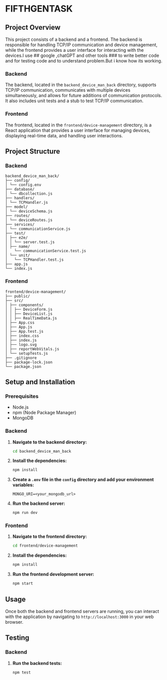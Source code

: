# FIFTHGENTASK

## Project Overview

This project consists of a backend and a frontend. The backend is responsible for handling TCP/IP communication and device management, while the frontend provides a user interface for interacting with the devices.I use  ## google ,chatGPT and other tools ### to write better code and for testing code and to understand problem.But i know how its working.

### Backend

The backend, located in the `backend_device_man_back` directory, supports TCP/IP communication, communicates with multiple devices simultaneously, and allows for future additions of communication protocols. It also includes unit tests and a stub to test TCP/IP communication.

### Frontend

The frontend, located in the `frontend/device-management` directory, is a React application that provides a user interface for managing devices, displaying real-time data, and handling user interactions.

## Project Structure

### Backend
```
backend_device_man_back/
├── config/
│ └── config.env
├── database/
│ └── dbcollection.js
├── handlers/
│ └── TCPHandler.js
├── model/
│ └── deviceSchema.js
├── routes/
│ └── deviceRoutes.js
├── services/
│ └── communicationService.js
├── test/
│ ├── e2e/
│ │ └── server.test.js
│ ├── name/
│   └── communicationService.test.js
│ └── unit/
│   └── TCPHandler.test.js
├── app.js
└── index.js
```


### Frontend
```
frontend/device-management/
├── public/
├── src/
│ ├── components/
│ │ ├── DeviceForm.js
│ │ ├── DeviceList.js
│ │ ├── RealTimeData.js
│ ├── App.css
│ ├── App.js
│ ├── App.test.js
│ ├── index.css
│ ├── index.js
│ ├── logo.svg
│ ├── reportWebVitals.js
│ └── setupTests.js
├── .gitignore
├── package-lock.json
└── package.json

```


## Setup and Installation

### Prerequisites

- Node.js
- npm (Node Package Manager)
- MongoDB

### Backend

1. **Navigate to the backend directory:**

    ```sh
    cd backend_device_man_back
    ```

2. **Install the dependencies:**

    ```sh
    npm install
    ```

3. **Create a `.env` file in the `config` directory and add your environment variables:**

    ```
    MONGO_URI=<your_mongodb_url>
    ```

4. **Run the backend server:**

    ```sh
    npm run dev
    ```

### Frontend

1. **Navigate to the frontend directory:**

    ```sh
    cd frontend/device-management
    ```

2. **Install the dependencies:**

    ```sh
    npm install
    ```

3. **Run the frontend development server:**

    ```sh
    npm start
    ```

## Usage

Once both the backend and frontend servers are running, you can interact with the application by navigating to `http://localhost:3000` in your web browser.

## Testing

### Backend

1. **Run the backend tests:**

    ```sh
    npm test
    ```




